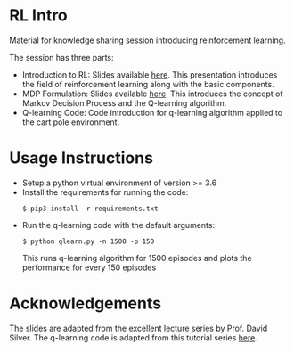 # RL Intro
Material for knowledge sharing session introducing reinforcement learning.

The session has three parts:
* Introduction to RL: Slides available [here](slides/introtorl.pdf). This presentation introduces the field of reinforcement learning along with the basic components.
* MDP Formulation: Slides available [here](slides/mdpbasics.pdf). This introduces the concept of Markov Decision Process and the Q-learning algorithm.
* Q-learning Code: Code introduction for q-learning algorithm applied to the cart pole environment.

# Usage Instructions
* Setup a python virtual environment of version >= 3.6
* Install the requirements for running the code:
  ```
  $ pip3 install -r requirements.txt
  ```
* Run the q-learning code with the default arguments:
  ```
  $ python qlearn.py -n 1500 -p 150
  ```
  This runs q-learning algorithm for 1500 episodes and plots the performance for every 150 episodes

# Acknowledgements

The slides are adapted from the excellent [lecture series](http://www0.cs.ucl.ac.uk/staff/d.silver/web/Teaching.html) by Prof. David Silver. The q-learning code is adapted from this tutorial series [here](https://github.com/vmayoral/basic_reinforcement_learning/tree/master/tutorial4). 
